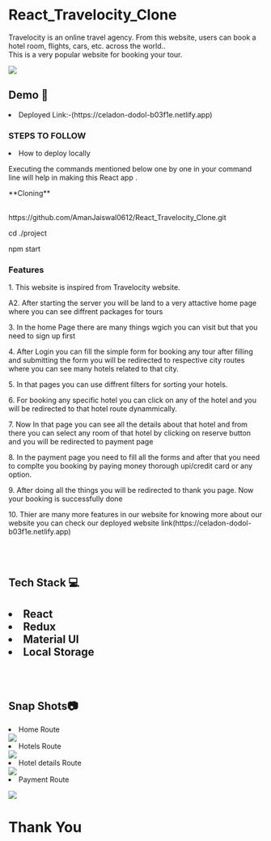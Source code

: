 # React_Travelocity_Clone
<p> Travelocity is an online travel agency. From this website, users can book a hotel room, flights, cars, etc. across the world..<br/>This is a very popular website for booking your tour. <p>
<img src="https://s3.amazonaws.com/buygoon-app-static-resources-prod/retailers/logos/000/000/035/original/Travelocity.jpg?1477976276"/>
<h2>Demo 🎥</h2>
<li>Deployed  Link:-(https://celadon-dodol-b03f1e.netlify.app) </li>

<h3>STEPS TO FOLLOW</h3>
<li>How to deploy locally</li>
<p>Executing the commands mentioned below one by one in your command line will help in making this React app .</p>
**Cloning**
<br/>
<br/>
<p>https://github.com/AmanJaiswal0612/React_Travelocity_Clone.git</p>
<p>cd ./project</p>
<p>npm start</p>

<h3>Features</h3>

<p>1.  This website is inspired from Travelocity website.</p>
<p>A2. After starting the server you will be land to a very attactive home page where you can see diffrent packages for tours</p>
<p2>3. In the home Page there are many things wgich you can visit but that you need to sign up first</p>
<p>4. After Login you can fill the simple form for booking any tour  after filling and submitting the form you will be redirected to respective city
routes where you can see many hotels related to that city.<p/>
<p>5. In that pages you can use diffrent filters for sorting your hotels.<p/> 
<p>6. For booking any specific hotel you can click on any of the hotel and you will be redirected to that hotel route dynammically.</p>
<p>7. Now In that page you can see all the details about that hotel and from there you can select any room of that hotel by clicking on reserve button 
and you will be redirected to payment page</p> 
<p>8. In the payment page you need to fill all the forms and after that you need to complte you booking by paying money thorough upi/credit card or any option.</p>
<p>9. After doing all the things you will be redirected to thank you page. Now your booking is successfully done</p>
<p>10. Thier are many more features in our website for knowing more about our website you can check our deployed website link(https://celadon-dodol-b03f1e.netlify.app)</p>
<br/>
<br/>

<h2>Tech Stack 💻<h2>
  <li>React</li> <li>Redux</li> <li>Material UI</li><li>Local Storage</li>
<br/>
  <br/>

  <h2>Snap Shots📷</h2>
  <li>Home Route</li>
  <img src="https://user-images.githubusercontent.com/98823458/171941075-8a2a0fd2-03cc-4073-94a8-a40013220f97.png"/>
  
  <li>Hotels Route</li>
  
<img src="https://user-images.githubusercontent.com/98823458/171940123-704304e9-9b81-4569-8c4f-04e5960ccc27.png"/>

  <li>Hotel details Route</li>
  <img src="https://user-images.githubusercontent.com/98823458/171941485-6bcb066a-8ef1-48c0-9aaa-b8c24f1735f5.png"/>

  
  <li>Payment Route</li>

  <img src="https://user-images.githubusercontent.com/98823458/171941782-3ca9f0dc-0c75-420d-b82d-7f816943c424.png"/><br/>
 <h1  >Thank You</h1>

